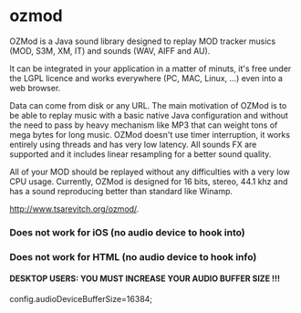 # ozmod
OZMod is a Java sound library designed to replay MOD tracker musics (MOD, S3M, XM, IT) and sounds (WAV, AIFF and AU).

It can be integrated in your application in a matter of minuts, it's free under the LGPL licence and works everywhere (PC, MAC, Linux, ...) even into a web browser.

Data can come from disk or any URL. The main motivation of OZMod is to be able to replay music with a basic native Java configuration and without the need to pass by heavy mechanism like MP3 that can weight tons of mega bytes for long music. OZMod doesn't use timer interruption, it works entirely using threads and has very low latency. All sounds FX are supported and it includes linear resampling for a better sound quality.

All of your MOD should be replayed without any difficulties with a very low CPU usage. Currently, OZMod is designed for 16 bits, stereo, 44.1 khz and has a sound reproducing better than standard like Winamp.

http://www.tsarevitch.org/ozmod/.

### Does not work for iOS (no audio device to hook into)

### Does not work for HTML (no audio device to hook info)

#### DESKTOP USERS: YOU MUST INCREASE YOUR AUDIO BUFFER SIZE !!!

config.audioDeviceBufferSize=16384;
